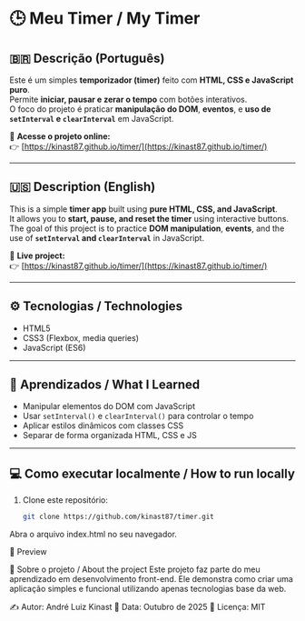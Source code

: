 # 🕒 Meu Timer / My Timer

## 🇧🇷 Descrição (Português)

Este é um simples **temporizador (timer)** feito com **HTML, CSS e JavaScript puro**.  
Permite **iniciar, pausar e zerar o tempo** com botões interativos.  
O foco do projeto é praticar **manipulação do DOM**, **eventos**, e **uso de `setInterval` e `clearInterval`** em JavaScript.

🔗 **Acesse o projeto online:**  
👉 [https://kinast87.github.io/timer/](https://kinast87.github.io/timer/)

---

## 🇺🇸 Description (English)

This is a simple **timer app** built using **pure HTML, CSS, and JavaScript**.  
It allows you to **start, pause, and reset the timer** using interactive buttons.  
The goal of this project is to practice **DOM manipulation**, **events**, and the use of **`setInterval` and `clearInterval`** in JavaScript.

🔗 **Live project:**  
👉 [https://kinast87.github.io/timer/](https://kinast87.github.io/timer/)

---

## ⚙️ Tecnologias / Technologies

- HTML5  
- CSS3 (Flexbox, media queries)  
- JavaScript (ES6)

---

## 🧠 Aprendizados / What I Learned

- Manipular elementos do DOM com JavaScript  
- Usar `setInterval()` e `clearInterval()` para controlar o tempo  
- Aplicar estilos dinâmicos com classes CSS  
- Separar de forma organizada HTML, CSS e JS

---

## 💻 Como executar localmente / How to run locally

1. Clone este repositório:
   ```bash
   git clone https://github.com/kinast87/timer.git
Abra o arquivo index.html no seu navegador.

📸 Preview

🧩 Sobre o projeto / About the project
Este projeto faz parte do meu aprendizado em desenvolvimento front-end.
Ele demonstra como criar uma aplicação simples e funcional utilizando apenas tecnologias base da web.

✍️ Autor: André Luiz Kinast
📅 Data: Outubro de 2025
📄 Licença: MIT

